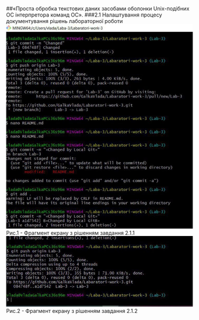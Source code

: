 ##«Проста обробка текстових даних засобами оболонки Unix-подібних ОС інтерпретора команд ОС».
###2.1 Налаштування процесу документування рішень лабораторної роботи
![image](https://github.com/GalkaVlada/Labaratori-work-3/blob/main/1.jpg)
Рис.1 - Фрагмент екрану з рішенням завдання 2.1.1
![image](https://github.com/GalkaVlada/Labaratori-work-3/blob/main/2.jpg)
Рис.2 - Фрагмент екрану з рішенням завдання 2.1.2
